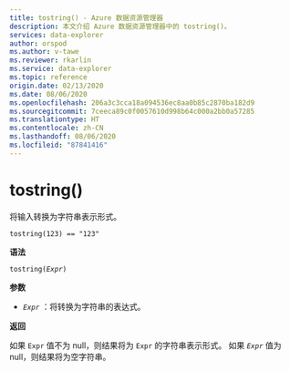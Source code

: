 ```yaml
---
title: tostring() - Azure 数据资源管理器
description: 本文介绍 Azure 数据资源管理器中的 tostring()。
services: data-explorer
author: orspod
ms.author: v-tawe
ms.reviewer: rkarlin
ms.service: data-explorer
ms.topic: reference
origin.date: 02/13/2020
ms.date: 08/06/2020
ms.openlocfilehash: 206a3c3cca18a094536ec8aa0b85c2870ba182d9
ms.sourcegitcommit: 7ceeca89c0f0057610d998b64c000a2bb0a57285
ms.translationtype: HT
ms.contentlocale: zh-CN
ms.lasthandoff: 08/06/2020
ms.locfileid: "87841416"
---
```

# <a name="tostring"></a>tostring()

将输入转换为字符串表示形式。

```kusto
tostring(123) == "123"
```

**语法**

`tostring(`*`Expr`*`)`

**参数**

* *`Expr`* ：将转换为字符串的表达式。 

**返回**

如果 `Expr` 值不为 null，则结果将为 `Expr` 的字符串表示形式。
如果 *`Expr`* 值为 null，则结果将为空字符串。
 